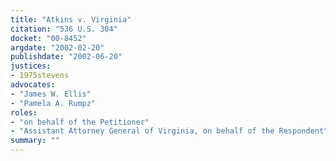 ```yaml
---
title: "Atkins v. Virginia"
citation: "536 U.S. 304"
docket: "00-8452"
argdate: "2002-02-20"
publishdate: "2002-06-20"
justices:
- 1975stevens
advocates:
- "James W. Ellis"
- "Pamela A. Rumpz"
roles:
- "on behalf of the Petitioner"
- "Assistant Attorney General of Virginia, on behalf of the Respondent"
summary: ""
---
```


